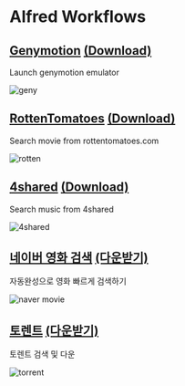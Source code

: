 # Alfred Workflows

## [Genymotion](https://github.com/mrz1277/alfred-workflows/tree/master/net.yakiyama.alfred.genymotion) [(Download)](https://raw.github.com/mrz1277/alfred-workflows/master/workflows/genymotion.alfredworkflow)

Launch genymotion emulator

![geny](https://raw.githubusercontent.com/mrz1277/alfred-workflows/master/screenshots/geny.png)

## [RottenTomatoes](https://github.com/mrz1277/alfred-workflows/tree/master/net.yakiyama.alfred.rotten) [(Download)](https://raw.github.com/mrz1277/alfred-workflows/master/workflows/rotten.alfredworkflow)

Search movie from rottentomatoes.com

![rotten](https://raw.githubusercontent.com/mrz1277/alfred-workflows/master/screenshots/rotten.png)

## [4shared](https://github.com/mrz1277/alfred-workflows/tree/master/net.yakiyama.alfred.4shared) [(Download)](https://raw.github.com/mrz1277/alfred-workflows/master/workflows/4shared.alfredworkflow)

Search music from 4shared

![4shared](https://raw.githubusercontent.com/mrz1277/alfred-workflows/master/screenshots/4shared.png)

## [네이버 영화 검색](https://github.com/mrz1277/alfred-workflows/tree/master/net.yakiyama.alfred.naver.movie) [(다운받기)](https://raw.github.com/mrz1277/alfred-workflows/master/workflows/naver.movie.alfredworkflow)

자동완성으로 영화 빠르게 검색하기

![naver movie](https://raw.githubusercontent.com/mrz1277/alfred-workflows/master/screenshots/naver.movie.png)

## [토렌트](https://github.com/mrz1277/alfred-workflows/tree/master/net.yakiyama.alfred.torrent) [(다운받기)](https://raw.github.com/mrz1277/alfred-workflows/master/workflows/torrent.alfredworkflow)

토렌트 검색 및 다운

![torrent](https://raw.githubusercontent.com/mrz1277/alfred-workflows/master/screenshots/torrent-3.png)